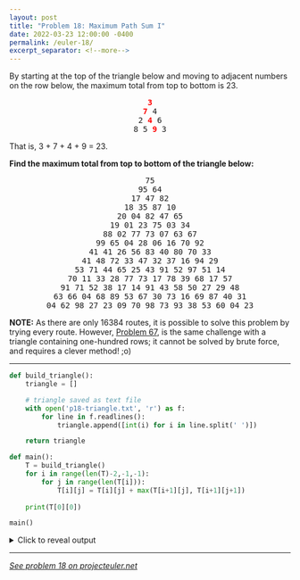 ```yaml
---
layout: post
title: "Problem 18: Maximum Path Sum I"
date: 2022-03-23 12:00:00 -0400
permalink: /euler-18/
excerpt_separator: <!--more-->
---
```

By starting at the top of the triangle below and moving to adjacent numbers on the row below, the maximum total from top to bottom is 23.

<p style="text-align:center;font-family:monospace"><span style="color:red"><b>3</b></span><br /><span style="color:red"><b>7</b></span> 4<br />
2 <span style="color:red"><b>4</b></span> 6<br />
8 5 <span style="color:red"><b>9</b></span> 3</p>

That is, 3 + 7 + 4 + 9 = 23.

**Find the maximum total from top to bottom of the triangle below:**

<p style="text-align:center;font-family:monospace">75<br />
95 64<br />
17 47 82<br />
18 35 87 10<br />
20 04 82 47 65<br />
19 01 23 75 03 34<br />
88 02 77 73 07 63 67<br />
99 65 04 28 06 16 70 92<br />
41 41 26 56 83 40 80 70 33<br />
41 48 72 33 47 32 37 16 94 29<br />
53 71 44 65 25 43 91 52 97 51 14<br />
70 11 33 28 77 73 17 78 39 68 17 57<br />
91 71 52 38 17 14 91 43 58 50 27 29 48<br />
63 66 04 68 89 53 67 30 73 16 69 87 40 31<br />
04 62 98 27 23 09 70 98 73 93 38 53 60 04 23</p>

<!--more-->
**NOTE:** As there are only 16384 routes, it is possible to solve this problem by trying every route. However, [Problem 67](/euler-67/), is the same challenge with a triangle containing one-hundred rows; it cannot be solved by brute force, and requires a clever method! ;o)

***

```py
def build_triangle():
    triangle = []

    # triangle saved as text file
    with open('p18-triangle.txt', 'r') as f:
        for line in f.readlines():
            triangle.append([int(i) for i in line.split(' ')])

    return triangle

def main():
    T = build_triangle()
    for i in range(len(T)-2,-1,-1):
        for j in range(len(T[i])):     
            T[i][j] = T[i][j] + max(T[i+1][j], T[i+1][j+1])
    
    print(T[0][0])

main()
```

<details> 
<summary>Click to reveal output</summary>
<pre><code>1074
</code></pre>
</details>  

***

*[See problem 18 on projecteuler.net](https://projecteuler.net/problem=18)*